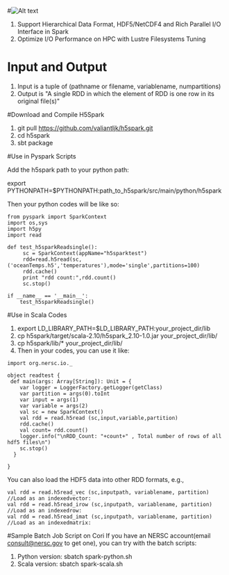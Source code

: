 #![Alt text](https://cloud.githubusercontent.com/assets/1396867/14511488/a9bf8820-018c-11e6-9c11-f385f9f628f6.png)
1. Support Hierarchical Data Format, HDF5/NetCDF4 and Rich Parallel I/O Interface in Spark
2. Optimize I/O Performance on HPC with Lustre Filesystems Tuning

# Input and Output
1. Input is a tuple of (pathname or filename, variablename, numpartitions)
3. Output is "A single RDD in which the element of RDD is one row in its original file(s)"

#Download and Compile H5Spark
1. git pull https://github.com/valiantljk/h5spark.git
2. cd h5spark
3. sbt package


#Use in Pyspark Scripts

Add the h5spark path to your python path:

export PYTHONPATH=$PYTHONPATH:path_to_h5spark/src/main/python/h5spark

Then your python codes will be like so:

```
from pyspark import SparkContext
import os,sys
import h5py
import read

def test_h5sparkReadsingle():
     sc = SparkContext(appName="h5sparktest")
     rdd=read.h5read(sc,('oceanTemps.h5','temperatures'),mode='single',partitions=100)
     rdd.cache()
     print "rdd count:",rdd.count()
     sc.stop()

if __name__ == '__main__':
    test_h5sparkReadsingle()
```
#Use in Scala Codes
1. export LD_LIBRARY_PATH=$LD_LIBRARY_PATH:your_project_dir/lib
2. cp h5spark/target/scala-2.10/h5spark_2.10-1.0.jar your_project_dir/lib/
3. cp h5spark/lib/* your_project_dir/lib/
4. Then in your codes, you can use it like:
```
import org.nersc.io._

object readtest {
 def main(args: Array[String]): Unit = {
    var logger = LoggerFactory.getLogger(getClass)
    var partition = args(0).toInt
    var input = args(1)
    var variable = args(2)
    val sc = new SparkContext()
    val rdd = read.h5read (sc,input,variable,partition)
    rdd.cache()
    val count= rdd.count()
    logger.info("\nRDD_Count: "+count+" , Total number of rows of all hdf5 files\n")
    sc.stop()
  }

}
```

You can also load the HDF5 data into other RDD formats, e.g., 
```
val rdd = read.h5read_vec (sc,inputpath, variablename, partition) //Load as an indexedvector: 
val rdd = read.h5read_irow (sc,inputpath, variablename, partition) //Load as an indexedrow: 
val rdd = read.h5read_imat (sc,inputpath, variablename, partition) //Load as an indexedmatrix: 
```

#Sample Batch Job Script on Cori
If you have an NERSC account(email consult@nersc.gov to get one), you can try with the batch scripts:
1. Python version: sbatch spark-python.sh 
2. Scala version: sbatch spark-scala.sh

